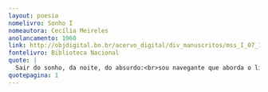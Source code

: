 ```yaml
---
layout: poesia
nomelivro: Sonho I
nomeautora: Cecília Meireles
anolancamento: 1960
link: http://objdigital.bn.br/acervo_digital/div_manuscritos/mss_I_07_12_033A_n41/mss_I_07_12_033A_n41.pdf
fontelivro: Biblioteca Nacional
quote: |
  Sair do sonho, da noite, do absurdo:<br>sou navegante que aborda o limite humano,<br>espuma breve.<br>Meus vestidos são de uma tristeza total:<br>à frágil superfície ao denso fôrro.
quotepagina: 1
---
```

